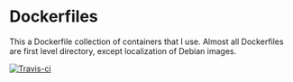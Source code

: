 # Dockerfiles

This a Dockerfile collection of containers that I use. Almost all Dockerfiles are first level directory, except localization of Debian images.

[![Travis-ci](https://travis-ci.org/fike/dockerfiles.svg?branch=master)](https://travis-ci.org/fike/dockerfiles)

